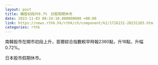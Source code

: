 ```yaml
---
layout: post
title: 韓股初段升0.7%　日股假期休市
date: 2023-11-03 08:24:10.000000000 +08:00
link: https://news.rthk.hk/rthk/ch/component/k2/1726231-20231103.htm
categories: rthk
---
```


南韓股市在開市初段上升，首爾綜合指數較早時報2360點，升16點，升幅0.72%。

日本股市假期休市。
